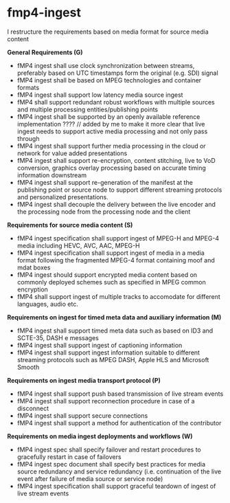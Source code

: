 # fmp4-ingest

I restructure the requirements based on media format for source media content 

**General Requirements (G)**
- fMP4 ingest shall use clock synchronization between streams, preferably based on UTC timestamps form the original (e.g. SDI) signal
- fMP4 ingest shall be based on MPEG technologies and container formats 
- fMP4 ingest shall support low latency media source ingest
- fMP4 shall support redundant robust workflows with multiple sources and multiple processing entities/publishing points
- fMP4 ingest shall be supported by an openly available reference implementation ????
// added by me to make it more clear that live ingest needs to support active media processing and not only pass through
- fMP4 ingest shall support further media processing in the cloud or network for value added presentations 
- fMP4 ingest shall support re-encryption, content stitching, live to VoD conversion, graphics overlay processing based on accurate timing information downstream
- fMP4 ingest shall support re-generation of the manifest at the publishing point or source node to support different streaming protocols and personalized presentations.
- fMP4 ingest shall decouple the delivery between the live encoder and the processing node from the processing node and the client

**Requirements for source media content (S)**
- fMP4 ingest specification shall support ingest of MPEG-H and MPEG-4 media including HEVC, AVC, AAC, MPEG-H
- fMP4 ingest specification shall support ingest of media in a media format following the fragmented MPEG-4 format containing moof and mdat boxes
- fMP4 ingest should support encrypted media content based on commonly deployed schemes such as specified in MPEG common encryption
- fMP4 shall support ingest of multiple tracks to accomodate for different languages, audio etc.

**Requirements on ingest for timed meta data and auxiliary information (M)**

- fMP4 ingest shall support timed meta data such as based on ID3 and SCTE-35, DASH e messages
- fMP4 ingest shall support ingest of captioning information 
- fMP4 ingest shall support ingest information suitable to different streaming protocols such as MPEG DASH, Apple HLS and Microsoft Smooth

**Requirements on ingest media transport protocol (P)**
  - fMP4 ingest shall support push based transmission of live stream events
  - fMP4 ingest shall support reconnection procedure in case of a disconnect
  - fMP4 ingest shall support secure connections
  - fMP4 ingest shall support a method for authentication of the contributor 
  
  
**Requirements on media ingest deployments and workflows (W)**
  - fMP4 ingest spec shall specify failover and restart procedures to gracefully restart in case of failovers
  - fMP4 ingest spec document shall specify best practices for media source redundancy and service redundancy (i.e. continuation of the live event after failure of media source or service node)
  - fMP4 ingest specification shall support graceful teardown of ingest of live stream events
  

